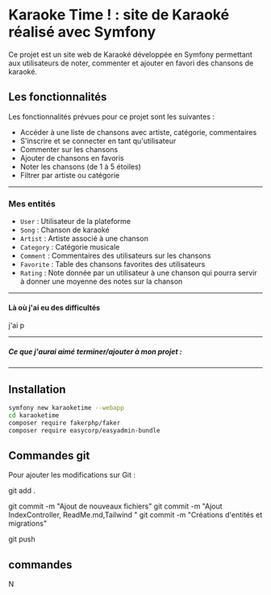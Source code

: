 # Karaoke Time ! : site de Karaoké réalisé avec Symfony

Ce projet est un site web de Karaoké développée en Symfony permettant aux utilisateurs de noter, commenter et ajouter en favori des chansons de karaoké.

## Les fonctionnalités

Les fonctionnalités prévues pour ce projet sont les suivantes :
- Accéder à une liste de chansons avec artiste, catégorie, commentaires
- S'inscrire et se connecter en tant qu'utilisateur
- Commenter sur les chansons
- Ajouter de chansons en favoris
- Noter les chansons (de 1 à 5 étoiles)
- Filtrer par artiste ou catégorie

---

### Mes entités 

- `User` : Utilisateur de la plateforme
- `Song` : Chanson de karaoké
- `Artist` : Artiste associé à une chanson
- `Category` : Catégorie musicale
- `Comment` : Commentaires des utilisateurs sur les chansons
- `Favorite` : Table des chansons favorites des utilisateurs 
- `Rating` : Note donnée par un utilisateur à une chanson qui pourra servir à donner une moyenne des notes sur la chanson

---


#### Là où j'ai eu des difficultés 
j'ai p



---

##### Ce que j'aurai aimé terminer/ajouter à mon projet : 


---

##  Installation

```bash
symfony new karaoketime --webapp
cd karaoketime
composer require fakerphp/faker
composer require easycorp/easyadmin-bundle
```

## Commandes git

Pour ajouter les modifications sur Git :

git add .

git commit -m "Ajout de nouveaux fichiers"
git commit -m "Ajout IndexController, ReadMe.md,Tailwind "
git commit -m "Créations d'entités et migrations"

git push

## commandes
N

